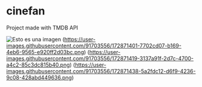 # cinefan

Project made with TMDB API


![Esto es una imagen](https://user-images.githubusercontent.com/91703556/172871367-f9eb0dd5-2673-4a3a-9836-2b3a543726b7.png)
(https://user-images.githubusercontent.com/91703556/172871401-7702cd07-b169-4eb6-9565-e920ff2d03bc.png)
(https://user-images.githubusercontent.com/91703556/172871419-3137a91f-2d7c-4700-a4c2-85c3dc815b40.png)
(https://user-images.githubusercontent.com/91703556/172871438-5a2fdc12-d6f9-4236-9c08-428abd449636.png)

